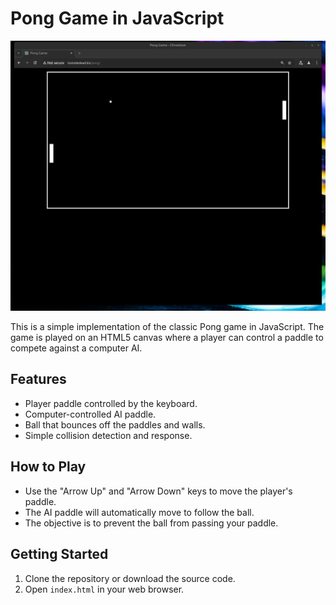 # Pong Game in JavaScript

![screenshot](https://github.com/lostjared/Pong.JavaScript/blob/main/pong.jpeg)

This is a simple implementation of the classic Pong game in JavaScript. The game is played on an HTML5 canvas where a player can control a paddle to compete against a computer AI.

## Features

- Player paddle controlled by the keyboard.
- Computer-controlled AI paddle.
- Ball that bounces off the paddles and walls.
- Simple collision detection and response.

## How to Play

- Use the "Arrow Up" and "Arrow Down" keys to move the player's paddle.
- The AI paddle will automatically move to follow the ball.
- The objective is to prevent the ball from passing your paddle.

## Getting Started

1. Clone the repository or download the source code.
2. Open `index.html` in your web browser.
